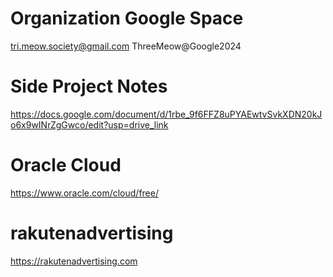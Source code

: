 # Organization Google Space
tri.meow.society@gmail.com
ThreeMeow@Google2024

# Side Project Notes
https://docs.google.com/document/d/1rbe_9f6FFZ8uPYAEwtvSvkXDN20kJo6x9wINrZgGwco/edit?usp=drive_link

# Oracle Cloud
https://www.oracle.com/cloud/free/

# rakutenadvertising
https://rakutenadvertising.com
